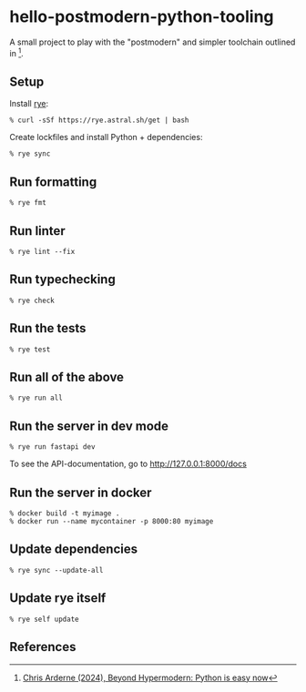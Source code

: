 # hello-postmodern-python-tooling

A small project to play with the "postmodern" and simpler toolchain outlined in [^1].

## Setup

Install [rye](https://rye.astral.sh/):

```shell
% curl -sSf https://rye.astral.sh/get | bash
```

Create lockfiles and install Python + dependencies:

```shell
% rye sync
```

## Run formatting

```shell
% rye fmt
```

## Run linter

```shell
% rye lint --fix
```

## Run typechecking

```shell
% rye check
```

## Run the tests

```shell
% rye test
```

## Run all of the above

```shell
% rye run all
```

## Run the server in dev mode

```shell
% rye run fastapi dev
```

To see the API-documentation, go to <http://127.0.0.1:8000/docs>

## Run the server in docker

```shell
% docker build -t myimage .
% docker run --name mycontainer -p 8000:80 myimage
```

## Update dependencies

```shell
% rye sync --update-all
```

## Update rye itself

```shell
% rye self update
```
## References

[^1]: [Chris Arderne (2024), Beyond Hypermodern: Python is easy now](https://rdrn.me/postmodern-python/)

